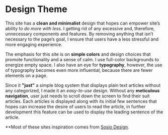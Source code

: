 # Design Theme
This site has a **clean and minimalist** design that hopes can empower site’s ability to _do more with less_. I getting rid of any excessive and, therefore, unnecessary components and features. By removing anything that isn’t necessary to the page’s goal, I ensure that users have a less stressful and more engaging experience. 

The emphasis for this site is on **simple colors** and design choices that promote functionality and a sense of calm. I use full-color backgrounds to energize empty space. I also have an eye for **typography**, however, the use of typography becomes even more influential, because there are fewer elements on a page. 

Since it **"just"** a simple blog system that displays plain text articles without any categorized, I made it an _easy-to-use_ design. Without any **meticulous navigation**, user just needs to scroll down the screen to find their suit articles. Each articles is displayed along with its initial few sentences that hopes can increase the desire of users to read the article, in further development this feature can be used to display the leading sentence of the article.

**Most of these sites inspiration comes from [Sosio Design](https://www.behance.net/SocioDesign).
